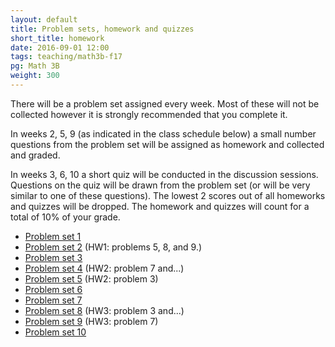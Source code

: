 ```yaml
---
layout: default
title: Problem sets, homework and quizzes
short_title: homework
date: 2016-09-01 12:00
tags: teaching/math3b-f17
pg: Math 3B
weight: 300
---
```


There will be a problem set assigned every week. Most of these will not be collected however it is strongly recommended that you complete it.

In weeks 2, 5, 9 (as indicated in the class schedule below) a small number questions from the problem set will be assigned as homework and collected and graded. 

In weeks 3, 6, 10 a short quiz will be conducted in the discussion sessions. Questions on the quiz will be drawn from the problem set (or will be very similar to one of these questions). The lowest 2 scores out of all homeworks and quizzes will be dropped. The homework and quizzes will count for a total of 10% of your grade.

- [Problem set 1][ps1] 
- [Problem set 2][ps2]  (HW1: problems 5, 8, and 9.) 
- [Problem set 3][ps3] 
- [Problem set 4][ps4]  (HW2: problem 7 and...)
- [Problem set 5][ps5]  (HW2: problem 3)
- [Problem set 6][ps6] 
- [Problem set 7][ps7] 
- [Problem set 8][ps8]  (HW3: problem 3 and...)
- [Problem set 9][ps9]  (HW3: problem 7)
- [Problem set 10][ps10] 


[ps1]: ps/ps1.pdf
[ps2]: ps/ps2.pdf
[ps3]: ps/ps3.pdf
[ps4]: ps/ps4.pdf
[ps5]: ps/ps5.pdf
[ps6]: ps/ps6.pdf
[ps7]: ps/ps7.pdf
[ps8]: ps/ps8.pdf
[ps9]: ps/ps9.pdf
[ps10]: ps/ps10.pdf
